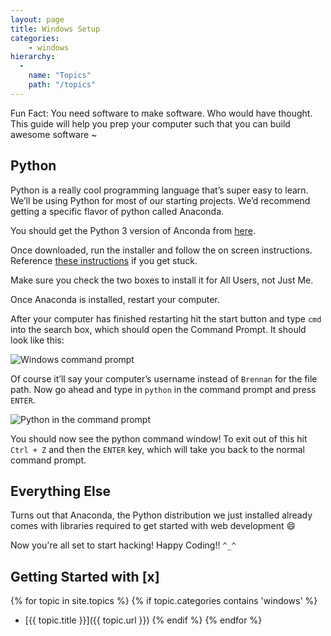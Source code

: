 ```yaml
---
layout: page
title: Windows Setup
categories:
    - windows
hierarchy:
  -
    name: "Topics"
    path: "/topics"
---
```


Fun Fact: You need software to make software. Who would have thought. This
guide will help you prep your computer such that you can build awesome
software ~

## Python

Python is a really cool programming language that’s super easy to learn.
We’ll be using Python for most of our starting projects. We’d recommend
getting a specific flavor of python called Anaconda.

You should get the Python 3 version of Anconda from [here][anaconda].

Once downloaded, run the installer and follow the on screen instructions.
Reference [these instructions][anaconda-install] if you get stuck.

Make sure you check the two boxes to install it for All Users, not Just Me.

Once Anaconda is installed, restart your computer.

After your computer has finished restarting hit the start button and type
`cmd` into the search box, which should open the Command Prompt. It should
look like this:

![Windows command
prompt](https://upload.wikimedia.org/wikipedia/commons/b/b3/Command_Prompt_on_Windows_10_RTM.png)

Of course it’ll say your computer’s username instead of `Brennan` for the file
path. Now go ahead and type in `python` in the command prompt and press `ENTER`.

![Python in the command
prompt](https://devblogs.microsoft.com/python/wp-content/uploads/sites/12/2019/05/Python_After.png)

You should now see the python command window! To exit out of this hit `Ctrl +
Z` and then the `ENTER` key, which will take you back to the normal command
prompt.

## Everything Else

Turns out that Anaconda, the Python distribution we just installed already
comes with libraries required to get started with web development :smile:

Now you're all set to start hacking! Happy Coding!! `^_^`

## Getting Started with [x]

{% for topic in site.topics %}
    {% if topic.categories contains 'windows' %}
- [{{ topic.title }}]({{ topic.url }})
    {% endif %}
{% endfor %}

[anaconda]: https://starthacking.org/arduino/
[anaconda-install]: https://docs.anaconda.com/anaconda/install/windows/

